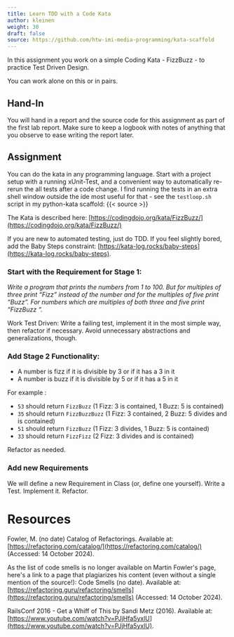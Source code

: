 ```yaml
---
title: Learn TDD with a Code Kata
author: kleinen
weight: 30
draft: false
source: https://github.com/htw-imi-media-programming/kata-scaffold
---
```


In this assignment you work on a simple Coding Kata - FizzBuzz - to practice Test Driven Design.

You can work alone on this or in pairs. 


## Hand-In
You will hand in a report and the source code for this assignment as part of the first lab report. 
Make sure to keep a logbook with notes of anything that you observe to ease writing the report later.

## Assignment

You can do the kata in any programming language. Start with a project setup with a running xUnit-Test,
and a convenient way to automatically re-rerun the all tests after a code change. I find running
the tests in an extra shell window outside the ide most useful for that - see the `testloop.sh`
script in my python-kata scaffold:  {{< source  >}}

The Kata is described here: [https://codingdojo.org/kata/FizzBuzz/](https://codingdojo.org/kata/FizzBuzz/)

If you are new to automated testing, just do TDD. If you feel slightly bored, 
add the Baby Steps constraint: [https://kata-log.rocks/baby-steps](https://kata-log.rocks/baby-steps).

### Start with the Requirement for Stage 1:

*Write a program that prints the numbers from 1 to 100. But for multiples of three print “Fizz” instead of the number and for the multiples of five print “Buzz”. For numbers which are multiples of both three and five print “FizzBuzz “.*

Work Test Driven: Write a failing test, implement it in the most simple way, then refactor if necessary. Avoid unnecessary abstractions and generalizations, though. 

### Add Stage 2 Functionality: 

* A number is fizz if it is divisible by 3 or if it has a 3 in it
* A number is buzz if it is divisible by 5 or if it has a 5 in it

For example : 

* `53` should return `FizzBuzz` (1 Fizz: 3 is contained, 1 Buzz: 5 is contained)
* `35` should return `FizzBuzzBuzz` (1 Fizz: 3 contained, 2 Buzz: 5 divides and is contained)
* `51` should return `FizzBuzz` (1 Fizz: 3 divides, 1 Buzz: 5 is contained)
* `33` should return `FizzFizz` (2 Fizz: 3 divides and is contained)

Refactor as needed.

### Add new Requirements

We will define a new Requirement in Class (or, define one yourself). Write a Test. Implement it. Refactor.


# Resources

Fowler, M. (no date) Catalog of Refactorings. Available at: [https://refactoring.com/catalog/](https://refactoring.com/catalog/) (Accessed: 14 October 2024).

As the list of code smells is no longer available on Martin Fowler's page, 
here's a link to a page that plagiarizes his content (even without a single 
mention of the source!):
Code Smells (no date). Available at: [https://refactoring.guru/refactoring/smells](https://refactoring.guru/refactoring/smells) (Accessed: 14 October 2024).

RailsConf 2016 - Get a Whiff of This by Sandi Metz (2016). Available at: [https://www.youtube.com/watch?v=PJjHfa5yxlU](https://www.youtube.com/watch?v=PJjHfa5yxlU).

